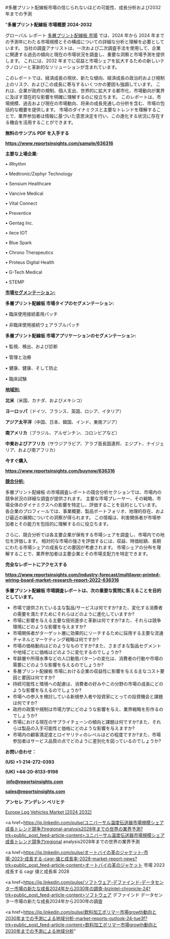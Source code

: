 #多層プリント配線板市場の信じられないほどの可能性、成長分析および2032年までの予測

"<strong>多層プリント配線板 市場概要 2024-2032</strong>

グローバル レポート <a href=https://www.reportsinsights.com/sample/636316>多層プリント配線板 市場</a> では、2024 年から 2024 年までの予測年にわたる市場規模とその構成についての詳細な分析と理解を必要としています。 当社の調査アナリストは、一次および二次調査手法を使用して、企業に関連する過去の傾向と現在の市場状況を調査し、重要な洞察と市場予測を提供します。 これには、2032 年までに収益と市場シェアを拡大​​するための新しいテクノロジーと革新的なソリューションが含まれています。

このレポートでは、経済成長の現状、新たな傾向、経済成長の政治的および規制上のリスク、およびこの成長に寄与するいくつかの要因も強調しています。 これは、企業が政府の規制、個人支出、世界的に拡大する都市化、市場動向が業界に及ぼす潜在的な影響を明確に理解するのに役立ちます。 このレポートは、市場規模、過去および現在の市場動向、将来の成長見通しの分析を含む、市場の包括的な概要を提供します。 市場のダイナミクスと主要なトレンドを理解することで、業界参加者は情報に基づいた意思決定を行い、この進化する状況に存在する機会を活用することができます。

<strong><b>無料のサンプル PDF を入手する</b></strong>

<a href=https://www.reportsinsights.com/sample/636316><strong><u>https://www.reportsinsights.com/sample/636316</u></strong></a>

<strong>主要な上場企業:</strong>

• iRhythm

• Medtronic/Zephyr Technology

• Sensium Healthcare

• Vancive Medical

• Vital Connect

• Preventice

• Gentag Inc.

• ilece IOT

• Blue Spark

• Chrono Therapeutics

• Proteus Digital Health

• G-Tech Medical

• STEMP

<strong><u>市場セグメンテーション</u></strong><strong><u>:</u></strong>

<strong>多層プリント配線板 市場タイプのセグメンテーション:</strong>

• 臨床使用接続着用パッチ

• 非臨床使用接続ウェアラブルパッチ

<strong>多層プリント配線板 市場アプリケーションのセグメンテーション:</strong>

• 監視、検出、および診断

• 管理と治療

• 健康、健康、そして防止

• 臨床試験

<strong><u>地域別</u></strong><strong><u>:</u></strong>

<strong>北米</strong>（米国、カナダ、およびメキシコ）

<strong>ヨーロッパ</strong>（ドイツ、フランス、英国、ロシア、イタリア）

<strong>アジア太平洋</strong>（中国、日本、韓国、インド、東南アジア）

<strong>南アメリカ</strong>（ブラジル、アルゼンチン、コロンビアなど）

<strong>中東およびアフリカ</strong>（サウジアラビア、アラブ首長国連邦、エジプト、ナイジェリア、および南アフリカ）

<strong>今すぐ購入</strong>

<a href=https://www.reportsinsights.com/buynow/636316><strong><u>https://www.reportsinsights.com/buynow/636316</u></strong></a>

<strong><u>競合分析:</u></strong>

多層プリント配線板 の市場調査レポートの競合分析セクションでは、市場内の競争状況の詳細な調査が提供されます。 主要な市場プレーヤー、その戦略、市場全体のダイナミクスへの影響を特定し、評価することを目的としています。 各企業のプロフィールでは、事業概要、製品ポートフォリオ、地理的存在、および最近の展開についての洞察が得られます。 この情報は、利害関係者が市場参加者とその能力を包括的に理解するのに役立ちます。

さらに、競合分析では各主要企業が保有する市場シェアを調査し、市場内での地位を評価します。 相対的な市場の強さを評価するには、収益、時価総額、長期にわたる市場シェアの成長などの要因が考慮されます。 市場シェアの分布を理解することで、業界参加者は主要企業とその市場支配力を特定できます。

<strong>完全なレポートにアクセスする</strong>

<a href=https://www.reportsinsights.com/industry-forecast/multilayer-printed-wiring-board-market-research-report-2022-636316><strong><u><b>https://www.reportsinsights.com/industry-forecast/multilayer-printed-wiring-board-market-research-report-2022-636316</b></u></strong></a>

<strong><b>多層プリント配線板 市場調査レポートは、次の重要な質問に答えることを目的としています。</b></strong>
<ul>
  <li>市場で提供されている主な製品/サービスは何ですか?また、変化する消費者の需要を満たすためにそれらはどのように進化していますか?</li>
  <li>市場に影響を与える主要な技術進歩と革新は何ですか?また、それらは競争環境にどのような影響を与えますか?</li>
  <li>市場関係者がターゲット層に効果的にリーチするために採用する主要な流通チャネルとマーケティング戦略は何ですか?</li>
  <li>市場の価格動向はどのようなものですか?また、さまざまな製品セグメントや地域ごとに価格はどのように変化するのでしょうか?</li>
  <li>年齢層や所得水準などの人口動態パターンの変化は、消費者の行動や市場の需要にどのような影響を与えるのでしょうか?</li>
  <li>多層プリント配線板 市場における企業の収益性に影響を与える主なコスト要因と要因は何ですか?</li>
  <li>持続可能性と環境への配慮は、消費者の好みやこの分野の市場の成長にどのような影響を与えるのでしょうか?</li>
  <li>市場への参入を検討している新規参入者や投資家にとっての投資機会と課題は何ですか?</li>
  <li>政府の政策や規制は市場力学にどのような影響を与え、業界戦略を形作るのでしょうか?</li>
  <li>市場における現在のサプライチェーンの傾向と課題は何ですか?また、それらは製品の入手可能性と価格にどのような影響を与えますか?</li>
  <li>市場内の顧客満足度とロイヤリティのレベルはどの程度ですか?また、市場参加者はサービス品質の点でどのように差別化を図っているのでしょうか?</li>
</ul>
<strong>お問い合わせ：</strong>

<strong>(US) +1-214-272-0393</strong>

<strong>(UK) +44-20-8133-9198</strong>

<strong> </strong><a href=info@reportsinsights.com><strong><u>info@reportsinsights.com</u></strong></a>

<a href=sales@reportsinsights.com><strong><u>sales@reportsinsights.com</u></strong></a>

<strong>アンセレ アンデレン ベリヒテ</strong>

<a href=https://www.linkedin.com/pulse/europe-lpg-vehicles-markets-trends-growth-drivers-6qazf/>Europe Lpg Vehicles Market [2024 2032]</a>

<a href=https://jp.linkedin.com/pulse/ユニバーサル温度伝送器市場規模シェア成長トレンド競争力regional-analysis2028年までの世界の業界予測?trk=public_post_feed-article-content>ユニバーサル温度伝送器市場規模シェア成長トレンド競争力regional analysis2028年までの世界の業界予測</a>

<a href=https://jp.linkedin.com/pulse/オートバイの革のジャケット-市場-2023-成長する-cagr-値と成長率-2028-market-report-news?trk=public_post_feed-article-content>オートバイの革のジャケット 市場 2023 成長する cagr 値と成長率 2028</a>

<a href=https://jp.linkedin.com/pulse/ソフトウェア-デファインド-データセンター市場の新たな成長2024年から2030年の調査-bizintel-chronicle-24?trk=public_post_feed-article-content>ソフトウェア デファインド データセンター市場の新たな成長2024年から2030年の調査</a>

<a href=https://jp.linkedin.com/pulse/飲料加工ポリマー市場growth動向と2030年までの予測による地域分析-market-reports-outlook-24-tue3f?trk=public_post_feed-article-content>飲料加工ポリマー市場growth動向と2030年までの予測による地域分析</a>"

